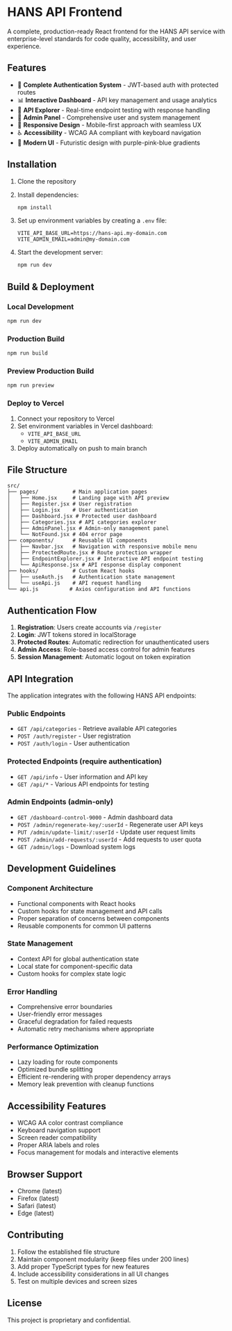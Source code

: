 # HANS API Frontend

A complete, production-ready React frontend for the HANS API service with enterprise-level standards for code quality, accessibility, and user experience.

## Features

- 🔐 **Complete Authentication System** - JWT-based auth with protected routes
- 📊 **Interactive Dashboard** - API key management and usage analytics
- 🔌 **API Explorer** - Real-time endpoint testing with response handling
- 👑 **Admin Panel** - Comprehensive user and system management
- 📱 **Responsive Design** - Mobile-first approach with seamless UX
- ♿ **Accessibility** - WCAG AA compliant with keyboard navigation
- 🎨 **Modern UI** - Futuristic design with purple-pink-blue gradients

## Installation

1. Clone the repository
2. Install dependencies:
   ```bash
   npm install
   ```

3. Set up environment variables by creating a `.env` file:
   ```env
   VITE_API_BASE_URL=https://hans-api.my-domain.com
   VITE_ADMIN_EMAIL=admin@my-domain.com
   ```

4. Start the development server:
   ```bash
   npm run dev
   ```

## Build & Deployment

### Local Development
```bash
npm run dev
```

### Production Build
```bash
npm run build
```

### Preview Production Build
```bash
npm run preview
```

### Deploy to Vercel

1. Connect your repository to Vercel
2. Set environment variables in Vercel dashboard:
   - `VITE_API_BASE_URL`
   - `VITE_ADMIN_EMAIL`
3. Deploy automatically on push to main branch

## File Structure

```
src/
├── pages/           # Main application pages
│   ├── Home.jsx     # Landing page with API preview
│   ├── Register.jsx # User registration
│   ├── Login.jsx    # User authentication
│   ├── Dashboard.jsx # Protected user dashboard
│   ├── Categories.jsx # API categories explorer
│   ├── AdminPanel.jsx # Admin-only management panel
│   └── NotFound.jsx # 404 error page
├── components/      # Reusable UI components
│   ├── Navbar.jsx   # Navigation with responsive mobile menu
│   ├── ProtectedRoute.jsx # Route protection wrapper
│   ├── EndpointExplorer.jsx # Interactive API endpoint testing
│   └── ApiResponse.jsx # API response display component
├── hooks/           # Custom React hooks
│   ├── useAuth.js   # Authentication state management
│   └── useApi.js    # API request handling
└── api.js          # Axios configuration and API functions
```

## Authentication Flow

1. **Registration**: Users create accounts via `/register`
2. **Login**: JWT tokens stored in localStorage
3. **Protected Routes**: Automatic redirection for unauthenticated users
4. **Admin Access**: Role-based access control for admin features
5. **Session Management**: Automatic logout on token expiration

## API Integration

The application integrates with the following HANS API endpoints:

### Public Endpoints
- `GET /api/categories` - Retrieve available API categories
- `POST /auth/register` - User registration
- `POST /auth/login` - User authentication

### Protected Endpoints (require authentication)
- `GET /api/info` - User information and API key
- `GET /api/*` - Various API endpoints for testing

### Admin Endpoints (admin-only)
- `GET /dashboard-control-9000` - Admin dashboard data
- `POST /admin/regenerate-key/:userId` - Regenerate user API keys
- `PUT /admin/update-limit/:userId` - Update user request limits
- `POST /admin/add-requests/:userId` - Add requests to user quota
- `GET /admin/logs` - Download system logs

## Development Guidelines

### Component Architecture
- Functional components with React hooks
- Custom hooks for state management and API calls
- Proper separation of concerns between components
- Reusable components for common UI patterns

### State Management
- Context API for global authentication state
- Local state for component-specific data
- Custom hooks for complex state logic

### Error Handling
- Comprehensive error boundaries
- User-friendly error messages
- Graceful degradation for failed requests
- Automatic retry mechanisms where appropriate

### Performance Optimization
- Lazy loading for route components
- Optimized bundle splitting
- Efficient re-rendering with proper dependency arrays
- Memory leak prevention with cleanup functions

## Accessibility Features

- WCAG AA color contrast compliance
- Keyboard navigation support
- Screen reader compatibility
- Proper ARIA labels and roles
- Focus management for modals and interactive elements

## Browser Support

- Chrome (latest)
- Firefox (latest)
- Safari (latest)
- Edge (latest)

## Contributing

1. Follow the established file structure
2. Maintain component modularity (keep files under 200 lines)
3. Add proper TypeScript types for new features
4. Include accessibility considerations in all UI changes
5. Test on multiple devices and screen sizes

## License

This project is proprietary and confidential.